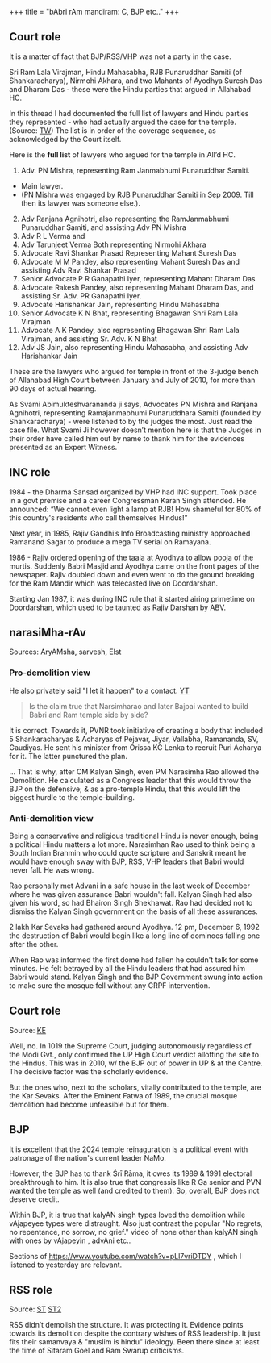 +++
title = "bAbri rAm mandiram: C, BJP etc.."
+++

## Court role
It is a matter of fact that BJP/RSS/VHP was not a party in the case. 

Sri Ram Lala Virajman, Hindu Mahasabha, RJB Punaruddhar Samiti (of Shankaracharya), Nirmohi Akhara, and two Mahants of Ayodhya Suresh Das and Dharam Das - these were the Hindu parties that argued in Allahabad HC.

In this thread I had documented the full list of lawyers and Hindu parties they represented - who had actually argued the case for the temple.  (Source: [TW](https://x.com/bharatenduh/status/1741053505174139143?s=46)) The list is in order of the coverage sequence, as acknowledged by the Court itself.

Here is the **full list** of lawyers who argued for the temple in All’d HC.

1. Adv. PN Mishra, representing Ram Janmabhumi Punaruddhar Samiti. 
  - Main lawyer. 
  - (PN Mishra was engaged by RJB Punaruddhar Samiti in Sep 2009. Till then its lawyer was someone else.).
2. Adv Ranjana Agnihotri, also representing the RamJanmabhumi Punaruddhar Samiti, and assisting Adv PN Mishra
3. Adv R L Verma and
4. Adv Tarunjeet Verma Both representing Nirmohi Akhara
5. Advocate Ravi Shankar Prasad Representing Mahant Suresh Das
6. Advocate M M Pandey, also representing Mahant Suresh Das and assisting Adv Ravi Shankar Prasad
7. Senior Advocate P R Ganapathi Iyer, representing Mahant Dharam Das 
8. Advocate Rakesh Pandey, also representing Mahant Dharam Das, and assisting Sr. Adv. PR Ganapathi Iyer.
9. Advocate Harishankar Jain, representing Hindu Mahasabha
10. Senior Advocate K N Bhat, representing Bhagawan Shri Ram Lala Virajman
11. Advocate A K Pandey, also representing Bhagawan Shri Ram Lala Virajman, and assisting Sr. Adv. K N Bhat
12. Adv JS Jain, also representing Hindu Mahasabha, and assisting Adv Harishankar Jain

These are the lawyers who argued for temple in front of the 3-judge bench of Allahabad High Court between January and July of 2010, for more than 90 days of actual hearing.

As Svami Abimukteshvarananda ji says, Advocates PN Mishra and Ranjana Agnihotri, representing Ramajanmabhumi Punaruddhara Samiti (founded by Shankaracharya) - were listened to by the judges the most. Just read the case file. What Svami Ji however doesn’t mention here is that the Judges in their order have called him out by name to thank him for the evidences presented as an Expert Witness.

## INC role
1984 - the Dharma Sansad organized by VHP had INC support. Took place in a govt premise and a career Congressman Karan Singh attended. He announced: “We cannot even light a lamp at RJB! How shameful for 80% of this country's residents who call themselves Hindus!”

Next year, in 1985, Rajiv Gandhi’s Info Broadcasting ministry approached Ramanand Sagar to produce a mega TV serial on Ramayana. 

1986 - Rajiv ordered opening of the taala at Ayodhya to allow pooja of the murtis. Suddenly Babri Masjid and Ayodhya came on the front pages of the newspaper. Rajiv doubled down and even went to do the ground breaking for the Ram Mandir which was telecasted live on Doordarshan.

Starting Jan 1987, it was during INC rule that it started airing primetime on Doordarshan, which used to be taunted as Rajiv Darshan by ABV.

## narasiMha-rAv
Sources: AryAMsha, sarvesh, Elst

### Pro-demolition view
He also privately said "I let it happen" to a contact. [YT](https://youtu.be/pLl7vriDTDY?t=4215)

> Is the claim true that Narsimharao and later Bajpai wanted to build Babri and Ram temple side by side?

It is correct. Towards it, PVNR took initiative of creating a body that included 5 Shankaracharyas & Acharyas of Pejavar, Jiyar, Vallabha, Ramananda, SV, Gaudiyas. He sent his minister from Orissa KC Lenka to recruit Puri Acharya for it. The latter punctured the plan.

... That is why, after CM Kalyan Singh, even PM Narasimha Rao allowed the Demolition. He calculated as a Congress leader that this would throw the BJP on the defensive; & as a pro-temple Hindu, that this would lift the biggest hurdle to the temple-building.

### Anti-demolition view
Being a conservative and religious traditional Hindu is never enough, being a political Hindu matters a lot more. Narasimhan Rao used to think being a South Indian Brahmin who could quote scripture and Sanskrit meant he would have enough sway with BJP, RSS, VHP leaders that Babri would never fall. He was wrong.

Rao personally met Advani in a safe house in the last week of December where he was given assurance Babri wouldn't fall. Kalyan Singh had also given his word, so had Bhairon Singh Shekhawat. Rao had decided not to dismiss the Kalyan Singh government on the basis of all these assurances.

2 lakh Kar Sevaks had gathered around Ayodhya. 12 pm, December 6, 1992 the destruction of Babri would begin like a long line of dominoes falling one after the other.

When Rao was informed the first dome had fallen he couldn't talk for some minutes. He felt betrayed by all the Hindu leaders that had assured him Babri would stand. Kalyan Singh and the BJP Government swung into action to make sure the mosque fell without any CRPF intervention.


## Court role
Source: [KE](https://twitter.com/ElstKoenraad/status/1741386854685950063)

Well, no. In 1019 the Supreme Court, judging autonomously regardless of the Modi Gvt., only confirmed the UP High Court verdict allotting the site to the Hindus. This was in 2010, w/ the BJP out of power in UP & at the Centre. The decisive factor was the scholarly evidence.

But the ones who, next to the scholars, vitally contributed to the temple, are the Kar Sevaks. After the Eminent Fatwa of 1989, the crucial mosque demolition had become unfeasible but for them.

## BJP
It is excellent that the 2024 temple reinaguration is a political event with patronage of the nation's current leader NaMo.

However, the BJP has to thank Śrī Rāma, it owes its 1989 & 1991 electoral breakthrough to him. It is also true that congressis like R Ga senior and PVN wanted the temple as well (and credited to them). So, overall, BJP does not deserve credit.

Within BJP, it is true that kalyAN singh types loved the demolition while vAjapeyee types were distraught. Also just contrast the popular "No regrets, no repentance, no sorrow, no grief." video of none other than kalyAN singh with ones by vAjapeyin , advAni etc..

Sections of https://www.youtube.com/watch?v=pLl7vriDTDY , which I listened to yesterday are relevant.

## RSS role
Source: [ST](https://twitter.com/bhAratenduH/status/1745314088555590102) [ST2](https://twitter.com/bhAratenduH/status/1744381827152785636)

RSS didn’t demolish the structure. It was protecting it. Evidence points towards its demolition despite the contrary wishes of RSS leadership. It just fits their samanvaya & "muslim is hindu" ideology. Been there since at least the time of Sitaram Goel and Ram Swarup criticisms.